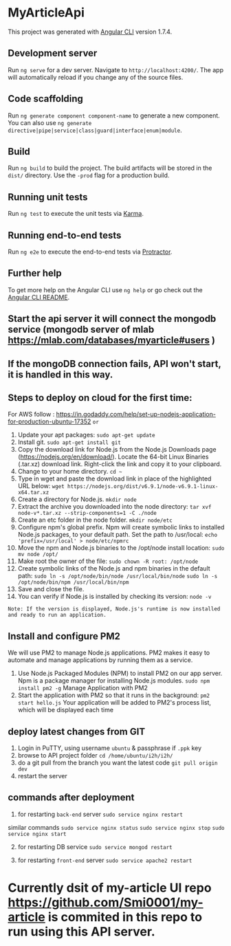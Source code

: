 # MyArticleApi

This project was generated with [Angular CLI](https://github.com/angular/angular-cli) version 1.7.4.

## Development server

Run `ng serve` for a dev server. Navigate to `http://localhost:4200/`. The app will automatically reload if you change any of the source files.

## Code scaffolding

Run `ng generate component component-name` to generate a new component. You can also use `ng generate directive|pipe|service|class|guard|interface|enum|module`.

## Build

Run `ng build` to build the project. The build artifacts will be stored in the `dist/` directory. Use the `-prod` flag for a production build.

## Running unit tests

Run `ng test` to execute the unit tests via [Karma](https://karma-runner.github.io).

## Running end-to-end tests

Run `ng e2e` to execute the end-to-end tests via [Protractor](http://www.protractortest.org/).

## Further help

To get more help on the Angular CLI use `ng help` or go check out the [Angular CLI README](https://github.com/angular/angular-cli/blob/master/README.md).







## Start the api server it will connect the mongodb service (mongodb server of mlab https://mlab.com/databases/myarticle#users )

## If the mongoDB connection fails, API won't start, it is handled in this way.

## Steps to deploy on cloud for the first time:
For AWS follow : https://in.godaddy.com/help/set-up-nodejs-application-for-production-ubuntu-17352
`or`
1. Update your apt packages:
`sudo apt-get update`
2. Install git.
`sudo apt-get install git`
3. Copy the download link for Node.js from the Node.js Downloads page (https://nodejs.org/en/download/). Locate the 64-bit Linux Binaries (.tar.xz) download link. Right-click the link and copy it to your clipboard.
4. Change to your home directory.
`cd ~`
5. Type in wget and paste the download link in place of the highlighted URL below:
`wget https://nodejs.org/dist/v6.9.1/node-v6.9.1-linux-x64.tar.xz`
6. Create a directory for Node.js.
`mkdir node`
7. Extract the archive you downloaded into the node directory:
`tar xvf node-v*.tar.xz --strip-components=1 -C ./node`
8. Create an etc folder in the node folder.
`mkdir node/etc`
9. Configure npm's global prefix. Npm will create symbolic links to installed Node.js packages, to your default path. Set the path to /usr/local:
`echo 'prefix=/usr/local' > node/etc/npmrc`
10. Move the npm and Node.js binaries to the /opt/node install location:
`sudo mv node /opt/`
11. Make root the owner of the file:
`sudo chown -R root: /opt/node`
12. Create symbolic links of the Node.js and npm binaries in the default path:
`sudo ln -s /opt/node/bin/node /usr/local/bin/node`
`sudo ln -s /opt/node/bin/npm /usr/local/bin/npm`
13. Save and close the file.
14. You can verify if Node.js is installed by checking its version:
`node -v`
 
`Note: If the version is displayed, Node.js's runtime is now installed and ready to run an application.`

## Install and configure PM2
We will use PM2 to manage Node.js applications. PM2 makes it easy to automate and manage applications by running them as a service.

1. Use Node.js Packaged Modules (NPM) to install PM2 on our app server. Npm is a package manager for installing Node.js modules.
`sudo npm install pm2 -g`
Manage Application with PM2
2. Start the application with PM2 so that it runs in the background:
`pm2 start hello.js`
Your application will be added to PM2's process list, which will be displayed each time 

## deploy latest changes from GIT
1. Login in PuTTY, using username `ubuntu` & passphrase if `.ppk` key
2. browse to API project folder
`cd /home/ubuntu/i2h/i2h/`
3. do a git pull from the branch you want the latest code
`git pull origin dev`
4. restart the server

## commands after deployment
1. for restarting `back-end` server
`sudo service nginx restart`

similar commands
`sudo service nginx status`
`sudo service nginx stop`
`sudo service nginx start`

2. for restarting DB service
`sudo service mongod restart`

3. for restarting `front-end` server
`sudo service apache2 restart`


# Currently dsit of my-article UI repo https://github.com/Smi0001/my-article is commited in this repo to run using this API server.
